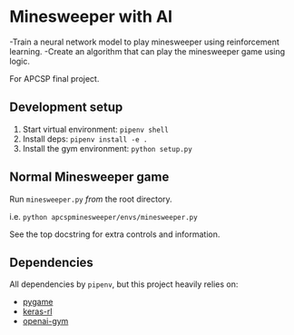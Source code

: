 # Minesweeper with AI

-Train a neural network model to play minesweeper using reinforcement learning.
-Create an algorithm that can play the minesweeper game using logic.

For APCSP final project.

## Development setup
1. Start virtual environment: `pipenv shell`
2. Install deps: `pipenv install -e .`
3. Install the gym environment: `python setup.py`


## Normal Minesweeper game
Run `minesweeper.py` _from_ the root directory.

i.e. `python apcspminesweeper/envs/minesweeper.py`

See the top docstring for extra controls and information.


## Dependencies

All dependencies by `pipenv`, but this project heavily relies on:

- [pygame](https://pygame.org)
- [keras-rl](http://keras-rl.readthedocs.io/en/latest/)
- [openai-gym](https://gym.openai.com/)
